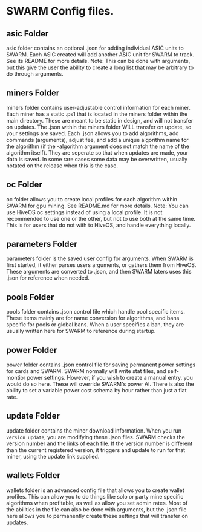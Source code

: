 
# SWARM Config files.

## asic Folder
asic folder contains an optional .json for adding individual ASIC units to SWARM. Each ASIC created will add another ASIC unit for SWARM to track. See its README for more details. Note: This can be done with arguments, but this give the user the ability to create a long list that may be arbitrary to do through arguments.

## miners Folder
miners folder contains user-adjustable control information for each miner. Each miner has a static .ps1 that is located in the miners folder within the main directory. These are meant to be static in design, and will not transfer on updates. The .json within the miners folder WILL transfer on update, so your settings are saved. Each .json allows you to add algorithms, add commands (arguments), adjust fee, and add a unique algorithm name for the algorithm (if the -algorithm argument does not match the name of the algorithm itself). They are seperate so that when updates are made, your data is saved. In some rare cases some data may be overwritten, usually notated on the release when this is the case.

## oc Folder
oc folder allows you to create local profiles for each algorithm within SWARM for gpu mining. See README.md for more details. Note: You can use HiveOS oc settings instead of using a local profile. It is not recommended to use one or the other, but not to use both at the same time. This is for users that do not with to HiveOS, and handle everything locally.

## parameters Folder
parameters folder is the saved user config for arguments. When SWARM is first started, it either parses users arguments, or gathers them from HiveOS. These arguments are converted to .json, and then SWARM laters uses this .json for reference when needed.

## pools Folder

pools folder contains .json control file which handle pool specific items. These items mainly are for name conversion for algorithms, and bans specific for pools or global bans. When a user specifies a ban, they are usually written here for SWARM to reference during startup.

## power Folder

power folder contains .json control file for saving permanent power settings for cards and SWARM. SWARM normally will write stat files, and self-montior power settings. However, if you wish to create a manual entry, you would do so here. These will override SWARM's power AI. There is also the ability to set a variable power cost schema by hour rather than just a flat rate.

## update Folder

update folder contains the miner download information. When you run ``version update``, you are modifying these .json files. SWARM checks the version number and the links of each file. If the version number is different than the current registered version, it triggers and update to run for that miner, using the update link supplied.

## wallets Folder

wallets folder is an advanced config file that allows you to create wallet profiles. This can allow you to do things like solo or party mine specific algorithms when profitable, as well as allow you set admin rates. Most of the abilities in the file can also be done with arguments, but the .json file here allows you to permanently create these settings that will transfer on updates.
